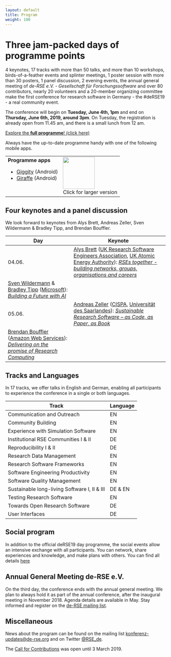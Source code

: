 ```yaml
--- 
layout: default 
title: Program
weight: 100
---
```



# Three jam-packed days of programme points

4 keynotes, 17 tracks with more than 50 talks, and more than 10 workshops, birds-of-a-feather events and splinter meetings, 1 poster session with more than 30 posters, 1 panel discussion, 2 evening events, the annual general meeting of *de-RSE e.V. - Gesellschaft für Forschungssoftware* and over 80 contributors, nearly 20 volunteers and a 20-member organizing committee make the first conference for research software in Germany - the #deRSE19 - a real community event.

The conference will begin on **Tuesday, June 4th, 1pm** and end on **Thursday, June 6th, 2019, around 3pm**. On Tuesday, the registration is already open from 11.45 am, and there is a small lunch from 12 am.

<a href="https://derse19.uni-jena.de/derse19/schedule/" class="btn btn-info glyphicon-pencil" target="_blank">Explore the **full programme**! (click here)</a>

Always have the up-to-date programme handy with one of the following mobile apps.

<table>
<tr>
<td valign="top">
<b>Programme apps</b>
<ul>
<li><a href="https://play.google.com/store/apps/details?id=net.gaast.giggity">Giggity</a> (Android)</li>
<li><a href="https://play.google.com/store/apps/details?id=org.splitbrain.giraffe">Giraffe</a> (Android)</li>
</ul>
</td>
<td valign="top">
<a href="{{ '/assets/img/conf/qrcode_program.png' | prepend: site.baseurl }}"><img src="{{ '/assets/img/conf/qrcode_program.png' | prepend: site.baseurl }}" style="width: 100px;"/></a><br/>Click for larger version
</td>
</tr>
</table>

## Four keynotes and a panel discussion

We look forward to keynotes from Alys Brett, Andreas Zeller, Sven Wildermann & Bradley Tipp, and Brendan Bouffler.

Day | Keynote
--|--
04.06. | [Alys Brett](https://derse19.uni-jena.de/derse19/speaker/FJWC3N/) ([UK Research Software Engineers Association](https://rse.ac.uk/), [UK Atomic Energy Authority](https://www.gov.uk/government/organisations/uk-atomic-energy-authority)): [*RSEs together - building networks, groups, organisations and careers*](https://derse19.uni-jena.de/derse19/talk/ZD3B3K/)
 | [Sven Wildermann](https://derse19.uni-jena.de/derse19/speaker/PLTTQ3/) & [Bradley Tipp](https://derse19.uni-jena.de/derse19/speaker/RKFTQ8/) ([Microsoft](https://azure.microsoft.com/de-de/)): [*Building a Future with AI*](https://derse19.uni-jena.de/derse19/talk/PCQSRY/)
05.06. | [Andreas Zeller](https://www.st.cs.uni-saarland.de/zeller/) ([CISPA](https://www.cispa.saarland/), [Universität des Saarlandes](https://www.st.cs.uni-saarland.de/)): [*Sustainable Research Software – as Code, as Paper, as Book*](https://derse19.uni-jena.de/derse19/talk/ZCYXEM/)
 | [Brendan Bouffler](https://derse19.uni-jena.de/derse19/speaker/7PGVRZ/) ([Amazon Web Services](https://aws.amazon.com/)): [*Delivering on the promise of Research Computing*](https://derse19.uni-jena.de/derse19/talk/CQ7KEC/)	

## Tracks and Languages

In 17 tracks, we offer talks in English and German, enabling all participants to experience the conference in a single or both languages.

Track | Language
-- | --
Communication and Outreach | EN
Community Building | EN
Experience with Simulation Software | EN
Institutional RSE Communities I & II | DE 
Reproducibility I & II | DE 
Research Data Management | EN
Research Software Frameworks | EN
Software Engineering Productivity | EN
Software Quality Management | EN
Sustainable long-living Software I, II & III | DE & EN
Testing Research Software | EN
Towards Open Research Software | DE
User Interfaces | DE

## Social program

In addition to the official deRSE19 day programme, the social events allow an intensive exchange with all participants. You can network, share experiences and knowledge, and make plans with others. You can find all details [here](social.html)

## Annual General Meeting de-RSE e.V.

On the third day, the conference ends with the annual general meeting. We plan to always hold it as part of the annual conference, after the inaugural meeting in November 2018. Agenda details are available in May. Stay informed and register on the [de-RSE mailing list](../join.html).

## Miscellaneous

News about the program can be found on the mailing list [konferenz-updates@de-rse.org](https://ml-cgn04.ispgateway.de/mailman/listinfo/konferenz-updates_de-rse.org) and on Twitter [@RSE_de](https://twitter.com/RSE_de).

The [Call for Contributions](call.html) was open until 3 March 2019.
